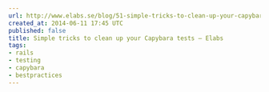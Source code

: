 ```yaml
---
url: http://www.elabs.se/blog/51-simple-tricks-to-clean-up-your-capybara-tests
created_at: 2014-06-11 17:45 UTC
published: false
title: Simple tricks to clean up your Capybara tests — Elabs
tags:
- rails
- testing
- capybara
- bestpractices
---
```



